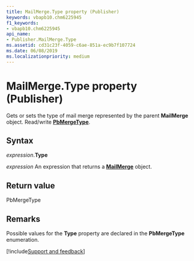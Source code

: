 ```yaml
---
title: MailMerge.Type property (Publisher)
keywords: vbapb10.chm6225945
f1_keywords:
- vbapb10.chm6225945
api_name:
- Publisher.MailMerge.Type
ms.assetid: cd31c23f-4059-c6ae-851a-ec9b7f107724
ms.date: 06/08/2019
ms.localizationpriority: medium
---
```



# MailMerge.Type property (Publisher)

Gets or sets the type of mail merge represented by the parent **MailMerge** object. Read/write **[PbMergeType](publisher.pbmergetype.md)**.


## Syntax

_expression_.**Type**

_expression_ An expression that returns a **[MailMerge](Publisher.MailMerge.md)** object.


## Return value

PbMergeType


## Remarks

Possible values for the **Type** property are declared in the **PbMergeType** enumeration.



[!include[Support and feedback](~/includes/feedback-boilerplate.md)]